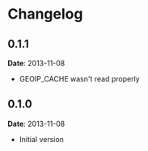 # Changelog

## 0.1.1

**Date**: 2013-11-08

* GEOIP_CACHE wasn't read properly

## 0.1.0

**Date**: 2013-11-08

* Initial version